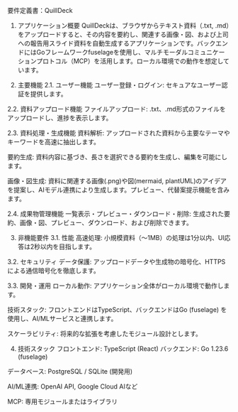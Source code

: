 要件定義書：QuillDeck
1. アプリケーション概要
QuillDeckは、ブラウザからテキスト資料（.txt, .md）をアップロードすると、その内容を要約し、関連する画像・図、および上司への報告用スライド資料を自動生成するアプリケーションです。バックエンドにはGoフレームワークfuselageを使用し、マルチモーダルコミュニケーションプロトコル（MCP）を活用します。ローカル環境での動作を想定しています。

2. 主要機能
2.1. ユーザー機能
ユーザー登録・ログイン: セキュアなユーザー認証を提供します。

2.2. 資料アップロード機能
ファイルアップロード: .txt、.md形式のファイルをアップロードし、進捗を表示します。

2.3. 資料処理・生成機能
資料解析: アップロードされた資料から主要なテーマやキーワードを高速に抽出します。

要約生成: 資料内容に基づき、長さを選択できる要約を生成し、編集を可能にします。

画像・図生成: 資料に関連する画像(.png)や図(mermaid, plantUML)のアイデアを提案し、AIモデル連携により生成します。プレビュー、代替案提示機能を含みます。


2.4. 成果物管理機能
一覧表示・プレビュー・ダウンロード・削除: 生成された要約、画像・図、プレビュー、ダウンロード、および削除できます。


3. 非機能要件
3.1. 性能
高速処理: 小規模資料（〜1MB）の処理は1分以内、UI応答は2秒以内を目指します。

3.2. セキュリティ
データ保護: アップロードデータや生成物の暗号化、HTTPSによる通信暗号化を徹底します。

3.3. 開発・運用
ローカル動作: アプリケーション全体がローカル環境で動作します。

技術スタック: フロントエンドはTypeScript、バックエンドはGo (fuselage) を使用し、AI/MLサービスと連携します。

スケーラビリティ: 将来的な拡張を考慮したモジュール設計とします。

4. 技術スタック
フロントエンド: TypeScript (React)
バックエンド: Go 1.23.6 (fuselage)

データベース: PostgreSQL / SQLite (開発用)

AI/ML連携: OpenAI API, Google Cloud AIなど

MCP: 専用モジュールまたはライブラリ

